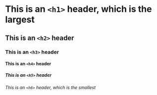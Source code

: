# This is an `<h1>` header, which is the largest
## This is an `<h2>` header
### This is an  `<h3>` header
#### This is an  `<h4>` header
##### This is an  `<h5>` header
###### This is an `<h6>` header, which is the smallest
